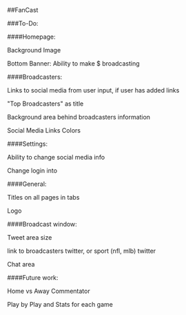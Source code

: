 ##FanCast

###To-Do:

####Homepage:

Background Image

Bottom Banner: Ability to make $ broadcasting

####Broadcasters:

Links to social media from user input, if user has added links

"Top Broadcasters" as title

Background area behind broadcasters information

Social Media Links Colors

####Settings:

Ability to change social media info

Change login into

####General:

Titles on all pages in tabs

Logo

####Broadcast window:

Tweet area size

link to broadcasters twitter, or sport (nfl, mlb) twitter

Chat area

####Future work:

Home vs Away Commentator

Play by Play and Stats for each game
